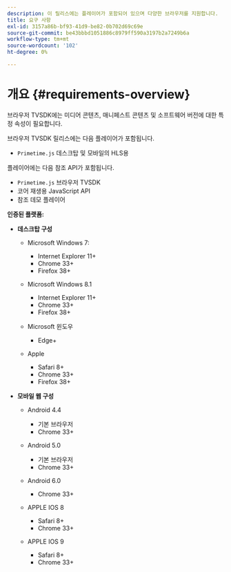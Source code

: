 ```yaml
---
description: 이 릴리스에는 플레이어가 포함되어 있으며 다양한 브라우저를 지원합니다.
title: 요구 사항
exl-id: 3157a86b-bf93-41d9-be82-0b702d69c69e
source-git-commit: be43bbbd1051886c8979ff590a3197b2a7249b6a
workflow-type: tm+mt
source-wordcount: '102'
ht-degree: 0%

---
```


# 개요 {#requirements-overview}

브라우저 TVSDK에는 미디어 콘텐츠, 매니페스트 콘텐츠 및 소프트웨어 버전에 대한 특정 속성이 필요합니다.

브라우저 TVSDK 릴리스에는 다음 플레이어가 포함됩니다.

* `Primetime.js` 데스크탑 및 모바일의 HLS용

플레이어에는 다음 참조 API가 포함됩니다.

* `Primetime.js` 브라우저 TVSDK
* 코어 재생용 JavaScript API
* 참조 데모 플레이어

**인증된 플랫폼:**

* **데스크탑 구성**

   * Microsoft Windows 7:

      * Internet Explorer 11+
      * Chrome 33+
      * Firefox 38+
   * Microsoft Windows 8.1

      * Internet Explorer 11+
      * Chrome 33+
      * Firefox 38+
   * Microsoft 윈도우

      * Edge+
   * Apple

      * Safari 8+
      * Chrome 33+
      * Firefox 38+




* **모바일 웹 구성**

   * Android 4.4

      * 기본 브라우저
      * Chrome 33+
   * Android 5.0

      * 기본 브라우저
      * Chrome 33+
   * Android 6.0

      * Chrome 33+
   * APPLE IOS 8

      * Safari 8+
      * Chrome 33+
   * APPLE IOS 9

      * Safari 8+
      * Chrome 33+
